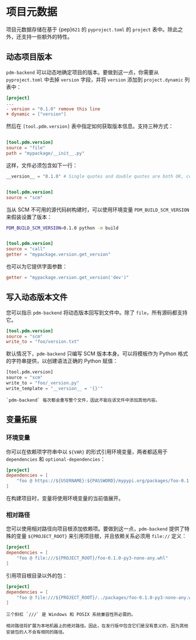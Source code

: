 # 项目元数据

项目元数据存储在基于 {pep}`621` 的 `pyproject.toml` 的 `project` 表中。除此之外，还支持一些额外的特性。

## 动态项目版本

`pdm-backend` 可以动态地确定项目的版本。要做到这一点，你需要从 `pyproject.toml` 中去掉 `version` 字段，并将 `version` 添加到 `project.dynamic` 列表中：

```toml
[project]
...
- version = "0.1.0" remove this line
+ dynamic = ["version"]
```

然后在 `[tool.pdm.version]` 表中指定如何获取版本信息。支持三种方式：

```{rubric} 从给定文件路径中的静态字符串中读：
```

```toml
[tool.pdm.version]
source = "file"
path = "mypackage/__init__.py"
```

这样，文件必须包含如下一行：

```python
__version__ = "0.1.0" # Single quotes and double quotes are both OK, comments are allowed.
```

```{rubric} 从 SCM 标签读取，支持 git 和 hg
```

```toml
[tool.pdm.version]
source = "scm"
```

当从 SCM 不可用的源代码树构建时，可以使用环境变量 `PDM_BUILD_SCM_VERSION` 来假装设置了版本：

```bash
PDM_BUILD_SCM_VERSION=0.1.0 python -m build
```

```{rubric} 得到特定的函数
```

```toml
[tool.pdm.version]
source = "call"
getter = "mypackage.version.get_version"
```

也可以为它提供字面参数：

```toml
getter = "mypackage.version.get_version('dev')"
```

## 写入动态版本文件

您可以指示 `pdm-backend` 将动态版本回写到文件中。除了 `file`，所有源码都支持它。

```toml
[tool.pdm.version]
source = "scm"
write_to = "foo/version.txt"
```

默认情况下，`pdm-backend` 只编写 SCM 版本本身。可以将模板作为 Python 格式的字符串提供，以创建语法正确的 Python 赋值：

```python
[tool.pdm.version]
source = "scm"
write_to = "foo/_version.py"
write_template = "__version__ = '{}'"
```

```{note}
`pdm-backend` 每次都会重写整个文件，因此不能在该文件中添加其他内容。
```

## 变量拓展

### 环境变量

你可以在依赖项字符串中以 `${VAR}` 的形式引用环境变量，两者都适用于 `dependencies` 和 `optional-dependencies`：

```toml
[project]
dependencies = [
    "foo @ https://${USERNAME}:${PASSWORD}/mypypi.org/packages/foo-0.1.0-py3-none-any.whl"
]
```

在构建项目时，变量将使用环境变量的当前值展开。

### 相对路径

您可以使用相对路径向项目根添加依赖项。要做到这一点，`pdm-backend` 提供了特殊的变量 `${PROJECT_ROOT}` 来引用项目根，并且依赖关系必须用 `file://` 定义：

```toml
[project]
dependencies = [
    "foo @ file:///${PROJECT_ROOT}/foo-0.1.0-py3-none-any.whl"
]
```

引用项目根目录以外的包：

```toml
[project]
dependencies = [
    "foo @ file:///${PROJECT_ROOT}/../packages/foo-0.1.0-py3-none-any.whl"
]
```

```{note}
三个斜杠 `///` 是 Windows 和 POSIX 系统兼容性所必需的。

相对路径将扩展为本地机器上的绝对路径。因此，在发行版中包含它们是没有意义的，因为其他安装包的人不会有相同的路径。
```
